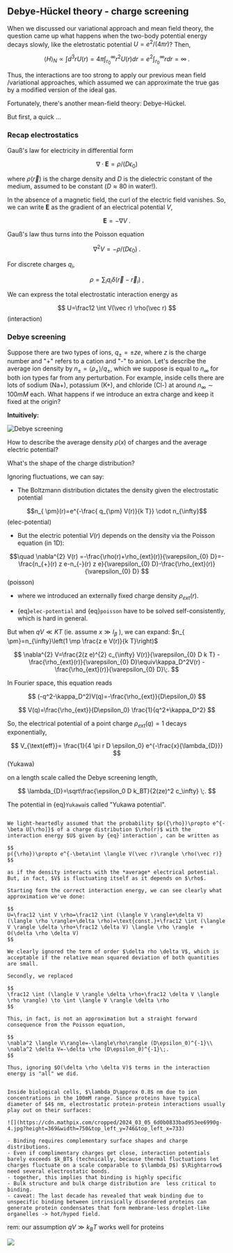 ## Debye-Hückel theory - charge screening 



When we discussed our variational approach and mean field theory, the question came up what happens when the two-body potential energy decays slowly, like the eletrostatic potential $U= e^2/(4\pi r)$? Then,

$$
\langle H\rangle_N\propto \int d^3r U(r)=4\pi \int_{r_0}^\infty r^2 U(r) dr = e^2 \int_{r_0}^\infty r dr=\infty\;.
$$

Thus, the interactions are too strong to apply our previous mean field /variational approaches, which assumed we can approximate the true gas by a modified version of the ideal gas. 

Fortunately, there's another mean-field theory: Debye-Hückel.

But first, a quick ...


### Recap electrostatics

Gauß's law for electricity in differential form

$$
\nabla \cdot \mathbf{E}=\rho/(D\epsilon_0)
$$

where $\rho(\vec r)$ is the charge density and $D$ is the dielectric constant of the medium, assumed to be constant ($D\approx 80$ in water!).

In the absence of a magnetic field, the curl of the electric field vanishes. So, we can write $\mathbf{E}$ as the gradient of an electrical potential $V$, 

$$
\mathbf{E} = -\nabla V \;.
$$

Gauß's law thus turns into the Poisson equation

$$
\nabla^2 V=-\rho/(D\epsilon_0)\;.
$$

For discrete charges $q_i$,

$$
\rho=\sum_i q_i \delta(\vec r- \vec r_i) \;,
$$

We can express the total electrostatic interaction energy as

$$
U=\frac12 \int V(\vec r) \rho(\vec r)
$$ (interaction)















### Debye screening

Suppose there are two types of ions, $q_{\pm}=\pm z e$, where $z$ is the charge number and "+" refers to a cation and "-" to anion. Let's describe the average ion density by $n_{\pm}=\langle \rho_{\pm}\rangle/q_{\pm}$, which we suppose is equal to $n_\infty$ for both ion types far from any perturbation. For example, inside cells there are lots of sodium (Na+), potassium (K+), and chloride (Cl-) at around $n_\infty\sim 100 mM$ each. What happens if we introduce an extra charge and keep it fixed at the origin?

**Intuitively:**

![Debye screening](../figures/Debye-screening.jpg)



How to describe the average density $\rho(x)$ of charges and the average electric potential?

What's the shape of the charge distribution? 

Ignoring fluctuations, we can say:

- The Boltzmann distribution dictates the density given the electrostatic potential 

$$n_{ \pm}(r)=e^{-\frac{ q_{\pm} V(r)}{k T}} \cdot n_{\infty}$$ (elec-potential)

- But the electric potential $V(r)$ depends on the density via the Poisson equation (in 1D):

$$\quad \nabla^{2} V(r) =-\frac{\rho(r)+\rho_{ext}(r)}{\varepsilon_{0} D}=-\frac{n_{+}(r) z e-n_{-}(r) z e}{\varepsilon_{0} D}-\frac{\rho_{ext}(r)}{\varepsilon_{0} D}
$$ (poisson)

- where we introduced an externally fixed charge density $\rho_{ext}(r)$.

- {eq}`elec-potential` and {eq}`poisson` have to be solved self-consistently, which is hard in general.

But when $q V \ll K T$ (ie. assume $x \gg l_{\beta}$ ), we can expand: $n_{ \pm}=n_{\infty}\left(1 \mp \frac{z e V(r)}{k T}\right)$

$$
\nabla^{2} V=\frac{2(z e)^{2} c_{\infty} V(r)}{\varepsilon_{0} D k T} -\frac{\rho_{ext}(r)}{\varepsilon_{0} D}\equiv\kappa_D^2V(r) -\frac{\rho_{ext}(r)}{\varepsilon_{0} D}\;.
$$

In Fourier space, this equation reads

$$
(-q^2-\kappa_D^2)V(q)=-\frac{\rho_{ext}}{D\epsilon_0}
$$

$$
V(q)=\frac{\rho_{ext}}{D\epsilon_0} \frac{1}{q^2+\kappa_D^2}
$$


So, the electrical potential of a point charge $\rho_{ext}(q)=1$ decays exponentially,

$$
V_{\text{eff}}= \frac{1}{4 \pi r D \epsilon_0} e^{-\frac{x}{\lambda_{D}}}
$$ (Yukawa)

on a length scale called the Debye screening length,

$$
\lambda_{D}=\sqrt\frac{\epsilon_0 D k_BT}{2(ze)^2 c_\infty} \;.
$$

The potential in {eq}`Yukawa`is called "Yukawa potential".

```{note} Where did the above analysis make a mean field approximation?

We light-heartedly assumed that the probability $p({\rho})\propto e^{-\beta U[\rho]}$ of a charge distribution $\rho(r)$ with the interaction energy $U$ given by {eq}`interaction`, can be written as

$$
p({\rho})\propto e^{-\beta\int \langle V(\vec r)\rangle \rho(\vec r)}
$$

as if the density interacts with the *average* electrical potential. But, in fact, $V$ is fluctuating itself as it depends on $\rho$. 

Starting form the correct interaction energy, we can see clearly what approximation we've done:

$$
U=\frac12 \int V \rho=\frac12 \int (\langle V \rangle+\delta V) (\langle \rho \rangle+\delta \rho)=\text{const.}+\frac12 \int (\langle V \rangle \delta \rho+\frac12 \delta V) \langle \rho \rangle  + O(\delta \rho \delta V)
$$

We clearly ignored the term of order $\delta rho \delta V$, which is acceptable if the relative mean squared deviation of both quantities are small. 

Secondly, we replaced

$$
\frac12 \int (\langle V \rangle \delta \rho+\frac12 \delta V \langle \rho \rangle) \to \int \langle V \rangle \delta \rho
$$

This, in fact, is not an approximation but a straight forward consequence from the Poisson equation, 

$$ 
\nabla^2 \langle V\rangle=-\langle\rho\rangle (D\epsilon_0)^{-1}\\
\nabla^2 \delta V=-\delta \rho (D\epsilon_0)^{-1}\;.
$$

Thus, ignoring $O(\delta \rho \delta V)$ terms in the interaction energy is "all" we did.

```


```{note} Significance of Debye screening for protein binding:

Inside biological cells, $\lambda_D\approx 0.8$ nm due to ion concentrations in the 100mM range. Since proteins have typical diameter of $4$ nm, electrostatic protein-protein interactions usually play out on their surfaces:

![](https://cdn.mathpix.com/cropped/2024_03_05_6d0b0833bad953ee6990g-4.jpg?height=369&width=750&top_left_y=746&top_left_x=733)

- Binding requires complementary surface shapes and charge distributions.
- Even if complimentary charges get close, interaction potentials barely exceeds $k_BT$ (technically, because thermal fluctuations let charges fluctuate on a scale comparable to $\lambda_D$) $\Rightarrow$ need several electrostatic bonds.
- together, this implies that binding is highly specific
- Bulk structure and bulk charge distribution are  less critical to binding.
- caveat: The last decade has revealed that weak binding due to unspecific binding between intrinsically disordered proteins can generate protein condensates that form membrane-less droplet-like organelles -> hot/hyped field.
```


rem: our assumption $q V \gg k_{B} T$ works well for proteins

![](https://cdn.mathpix.com/cropped/2024_03_05_6d0b0833bad953ee6990g-3.jpg?height=299&width=1270&top_left_y=1232&top_left_x=536)
